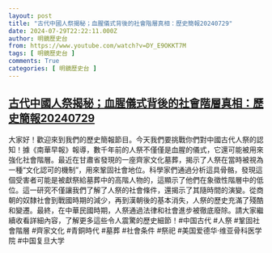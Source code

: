 ```yaml
---
layout: post
title: "古代中國人祭揭秘；血腥儀式背後的社會階層真相：歷史簡報20240729"
date: 2024-07-29T22:22:11.000Z
author: 明鏡歷史台
from: https://www.youtube.com/watch?v=DY_E9OKKT7M
tags: [ 明鏡歷史台 ]
comments: True
categories: [ 明鏡歷史台 ]
---
```

<!--1722291731000-->
[古代中國人祭揭秘；血腥儀式背後的社會階層真相：歷史簡報20240729](https://www.youtube.com/watch?v=DY_E9OKKT7M)
------

<div>
大家好！歡迎來到我們的歷史簡報節目。今天我們要挑戰你們對中國古代人祭的認知！據《南華早報》報導，數千年前的人祭不僅僅是血腥的儀式，它還可能被用來強化社會階層。最近在甘肅省發現的一座齊家文化墓葬，揭示了人祭在當時被視為一種“文化認可的機制”，用來鞏固社會地位。科學家們通過分析這具骨骼，發現這個受害者可能是被獻祭給墓葬中的高階人物的，這顯示了他們在象徵性階層中的低位。這一研究不僅讓我們了解了人祭的社會條件，還揭示了其隨時間的演變。從商朝的奴隸社會到戰國時期的減少，再到漢朝後的基本消失，人祭的歷史充滿了殘酷和變遷。最終，在中華民國時期，人祭通過法律和社會進步被徹底廢除。請大家繼續收看詳細內容，了解更多這些令人震驚的歷史細節！#中国古代 #人祭 #鞏固社會階層 #齊家文化 #青銅時代 #墓葬 #社會条件 #祭祀 #美国爱德华·维亚骨科医学院 #中国复旦大学
</div>
